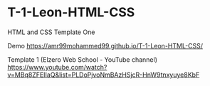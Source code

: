 # T-1-Leon-HTML-CSS
HTML and CSS Template One

Demo
https://amr99mohammed99.github.io/T-1-Leon-HTML-CSS/

Template 1 (Elzero Web School - YouTube channel)
https://www.youtube.com/watch?v=MBq8ZFEIIaQ&list=PLDoPjvoNmBAzHSjcR-HnW9tnxyuye8KbF
